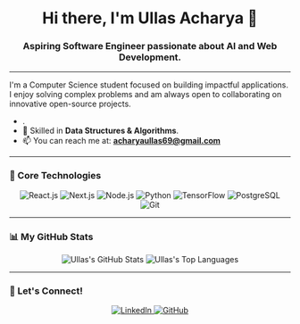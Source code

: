 <div align="center">
  <h1>Hi there, I'm Ullas Acharya 👋</h1>
  <h3>Aspiring Software Engineer passionate about AI and Web Development.</h3>
</div>

---

I'm a Computer Science student focused on building impactful applications. I enjoy solving complex problems and am always open to collaborating on innovative open-source projects.

- .
- 🌱 Skilled in **Data Structures & Algorithms**.
- 📫 You can reach me at: **acharyaullas69@gmail.com**

---

### 🔧 Core Technologies

<p align="center">
  <img src="https://img.shields.io/badge/React-20232A?style=for-the-badge&logo=react&logoColor=61DAFB" alt="React.js"/>
  <img src="https://img.shields.io/badge/Next.js-000000?style=for-the-badge&logo=nextdotjs&logoColor=white" alt="Next.js"/>
  <img src="https://img.shields.io/badge/Node.js-339933?style=for-the-badge&logo=nodedotjs&logoColor=white" alt="Node.js"/>
  <img src="https://img.shields.io/badge/Python-3776AB?style=for-the-badge&logo=python&logoColor=white" alt="Python"/>
  <img src="https://img.shields.io/badge/TensorFlow-FF6F00?style=for-the-badge&logo=tensorflow&logoColor=white" alt="TensorFlow"/>
  <img src="https://img.shields.io/badge/PostgreSQL-336791?style=for-the-badge&logo=postgresql&logoColor=white" alt="PostgreSQL"/>
  <img src="https://img.shields.io/badge/Git-F05032?style=for-the-badge&logo=git&logoColor=white" alt="Git"/>
</p>

---

### 📊 My GitHub Stats

<p align="center">
  <img src="https://github-readme-stats.vercel.app/api?username=UllasAcharya16&show_icons=true&theme=radical&rank_icon=github" alt="Ullas's GitHub Stats"/>
  <img src="https://github-readme-stats.vercel.app/api/top-langs/?username=UllasAcharya16&layout=compact&theme=radical" alt="Ullas's Top Languages"/>
</p>

---

### 🔗 Let's Connect!

<p align="center">
  <a href="https://www.linkedin.com/in/ullasacharya" target="_blank">
    <img src="https://img.shields.io/badge/LinkedIn-0077B5?style=for-the-badge&logo=linkedin&logoColor=white" alt="LinkedIn"/>
  </a>
  <a href="https://github.com/UllasAcharya16" target="_blank">
    <img src="https://img.shields.io/badge/GitHub-181717?style=for-the-badge&logo=github&logoColor=white" alt="GitHub"/>
  </a>
</p>
